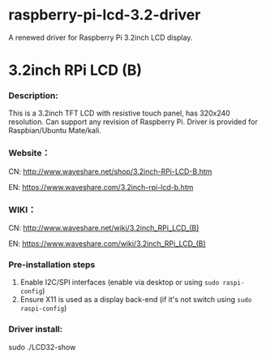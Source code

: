 # raspberry-pi-lcd-3.2-driver
A renewed driver for Raspberry Pi 3.2inch LCD display.

# 3.2inch RPi LCD (B)

### Description:

This is a 3.2inch TFT LCD with resistive touch panel, has 320x240 resolution. Can support any revision of Raspberry Pi. Driver is provided for Raspbian/Ubuntu Mate/kali. 

### Website：

CN: http://www.waveshare.net/shop/3.2inch-RPi-LCD-B.htm

EN: https://www.waveshare.com/3.2inch-rpi-lcd-b.htm

### WIKI：

CN: http://www.waveshare.net/wiki/3.2inch_RPi_LCD_(B)

EN: https://www.waveshare.com/wiki/3.2inch_RPi_LCD_(B)

### Pre-installation steps

1. Enable I2C/SPI interfaces (enable via desktop or using `sudo raspi-config`)
2. Ensure X11 is used as a display back-end (if it's not switch using `sudo raspi-config`)

### Driver install:

sudo ./LCD32-show
